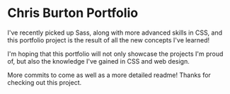 # Chris Burton Portfolio

I've recently picked up Sass, along with more advanced skills in CSS, and this portfolio project is the result of all the new concepts I've learned!

I'm hoping that this portfolio will not only showcase the projects I'm proud of, but also the knowledge I've gained in CSS and web design.

More commits to come as well as a more detailed readme! Thanks for checking out this project.
